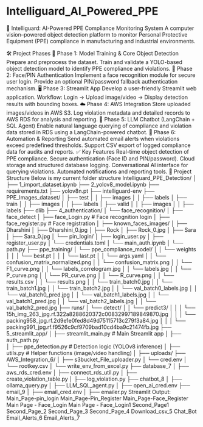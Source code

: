 # Intelliguard_AI_Powered_PPE
🚀 Intelliguard: AI-Powered PPE Compliance Monitoring System
A computer vision–powered object detection platform to monitor Personal Protective Equipment (PPE) compliance in manufacturing and industrial environments.

🛠️ Project Phases
🔬 Phase 1: Model Training & Core Object Detection
Prepare and preprocess the dataset.
Train and validate a YOLO-based object detection model to identify PPE compliance and violations.
🔐 Phase 2: Face/PIN Authentication
Implement a face recognition module for secure user login.
Provide an optional PIN/password fallback authentication mechanism.
🖥️ Phase 3: Streamlit App
Develop a user-friendly Streamlit web application.
Workflow: Login → Upload image/video → Display detection results with bounding boxes.
☁️ Phase 4: AWS Integration
Store uploaded images/videos in AWS S3.
Log violation metadata and detailed records to AWS RDS for analysis and reporting.
🤖 Phase 5: LLM Chatbot (LangChain + SQL Agent)
Enable natural language querying of compliance and violation data stored in RDS using a LangChain-powered chatbot.
📧 Phase 6: Automation & Reporting
Send automated email alerts when violations exceed predefined thresholds.
Support CSV export of logged compliance data for audits and reports.
✅ Key Features
Real-time object detection of PPE compliance.
Secure authentication (Face ID and PIN/password).
Cloud storage and structured database logging.
Conversational AI interface for querying violations.
Automated notifications and reporting tools.
📂 Project Structure
Below is my current folder structure
Intelliguard_PPE_Detection/
│
├── 1_import_dataset.ipynb
├── 2_yolov8_model.ipynb
├── requirements.txt
├── yolov8n.pt
├── intelliguard-env
├── PPE_Images_dataset/
│   ├── test
│   │   ├── images
│   │   ├── labels
│   ├── train
│   │   ├── images
│   │   ├── labels
│   ├── valid
│   │   ├── images
│   │   ├── labels
├── dlib
├── 4_authentication/
│   └── face_recognition/
│       ├── face_detect
│       ├── face_Login.py     # Face recognition login
│       ├── face_register.py      # Face registration
│       ├── known_faces_images/
│           ├── Dharshini
│               ├── Dharshini_0.jpg
│           ├── Rock
│               ├── Rock_0.jpg
│           ├── Sara
│               ├── Sara_0.jpg
│   └── pin_login/
│       ├── login_user.py
│       ├── register_user.py
│       └── credentials.toml
│   └── main_auth.ipynb
│   └── path.py
├── ppe_training/
│   └── ppe_compliance_model/
│   │   └── weights
│   │   │   └── best.pt
│   │   │   └── last.pt
│   │   └── args.yaml
│   │   └── confusion_matrix_normalized.png
│   │   └── confusion_matrix.png
│   │   └── F1_curve.png
│   │   └── labels_correlogram.jpg
│   │   └── labels.jpg
│   │   └── P_curve.png
│   │   └── PR_curve.png
│   │   └── R_curve.png
│   │   └── results.csv
│   │   └── results.png
│   │   └── train_batch0.jpg
│   │   └── train_batch1.jpg
│   │   └── train_batch2.jpg
│   │   └── val_batch0_labels.jpg
│   │   └── val_batch0_pred.jpg
│   │   └── val_batch1_labels.jpg
│   │   └── val_batch1_pred.jpg
│   │   └── val_batch2_labels.jpg
│   │   └── val_batch2_pred.jpg
├── runs/
│   └── detect/
│   │   └── predict3/
│   │   │   └── 15h_img_263_jpg.rf.322a8288620372c00832997189849870.jpg
│   │   │   └── packing958_jpg.rf.2d9e1e0fed8d49d75115713c279f3a84.jpg
│   │   │   └── packing991_jpg.rf.f9526c9cf9709bad10cd4ba9c21474fb.jpg
├── 5_streamlit_app/
│   ├── streamlit_main.py                   # Main Streamlit app
│   ├── auth_path.py         
│   ├── ppe_detection.py             # Detection logic (YOLOv8 inference)
│   ├── utils.py                 # Helper functions (image/video handling)
│   ├── uploads/
├── AWS_Integration_6/
│   ├── s3bucket_File_uploader.py
│   └── cred.env
│   └── rootkey.csv
│   └── write_env_from_excel.py
├── database_7
│   ├── aws_rds_cred.env
│   ├── connect_rds_util.py
│   ├── create_violation_table.py
│   ├── log_violation.py
├── chatbot_8
│   ├── ollama_query.py
│   ├── LLM_SQL_agent.py
│   ├── open_ai_cred.env
├── email_9
│   ├── email_cred.env
│   ├── emailer.py
Streamlit Output:
Main_Page-pin_login Main_Page-Pin_Register Main_Page-Face_Register Main Page - Face_Login Main Page - Face_Login1 Second_Page1 Second_Page_2 Second_Page_3 Second_Page_4 Download_csv_5 Chat_Bot Email_Alerts_6 Email_Alerts_7 
